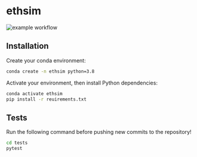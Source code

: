 # ethsim

![example workflow](https://github.com/github/ferencberes/ethsim/actions/workflows/main.yml/badge.svg)

## Installation

Create your conda environment:
```bash
conda create -n ethsim python=3.8
```

Activate your environment, then install Python dependencies:
```bash
conda activate ethsim
pip install -r reuirements.txt
```

## Tests

Run the following command before pushing new commits to the repository!
```bash
cd tests
pytest
```